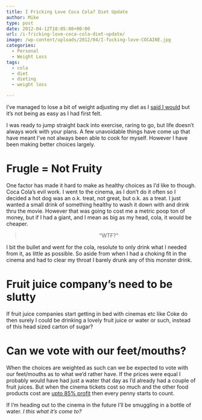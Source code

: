 ```yaml
---
title: I Fricking Love Coca Cola? Diet Update
author: Mike
type: post
date: 2012-04-12T18:05:08+00:00
url: /i-fricking-love-coca-cola-diet-update/
image: /wp-content/uploads/2012/04/I-fucking-love-COCAINE.jpg
categories:
  - Personal
  - Weight Loss
tags:
  - cola
  - diet
  - dieting
  - weight loss

---
```

I&#8217;ve managed to lose a bit of weight adjusting my diet as I [said I would][1] but it&#8217;s not being as easy as I had first felt.

I was ready to jump straight back into exercise, raring to go, but life doesn&#8217;t always work with your plans. A few unavoidable things have come up that have meant I&#8217;ve not always been able to cook for myself. However I have been making better choices largely.

# Frugle = Not Fruity

One factor has made it hard to make as healthy choices as I&#8217;d like to though. Coca Cola&#8217;s evil work. I went to the cinema, as I don&#8217;t do it often so I decided a hot dog was an o.k. treat, not great, but o.k. as a treat. I just wanted a small drink of something healthy to wash it down with and drink thru the movie. However that was going to cost me a metric poop ton of money, but if I had a giant, and I mean as big as my head, cola, it would be cheaper.

> <p style="text-align: center;">
>   &#8220;WTF?&#8221;
> </p>

I bit the bullet and went for the cola, resolute to only drink what I needed from it, as little as possible. So aside from when I had a choking fit in the cinema and had to clear my throat I barely drunk any of this monster drink.

# Fruit juice company&#8217;s need to be slutty

If fruit juice companies start getting in bed with cinemas etc like Coke do then surely I could be drinking a lovely fruit juice or water or such, instead of this head sized carton of sugar?

# Can we vote with our feet/mouths?

When the choices are weighted as such can we be expected to vote with our feet/mouths as to what we&#8217;d rather have. If the prices were equal I probably would have had just a water that day as I&#8217;d already had a couple of fruit juices. But when the cinema tickets cost so much and the other food products cost are <a title="Movie Theaters Make 85% Profit at Concession Stands  Read more: http://moneyland.time.com/2009/12/07/movie-theaters-make-85-profit-at-concession-stands/#ixzz1rqmHwC3W" href="http://moneyland.time.com/2009/12/07/movie-theaters-make-85-profit-at-concession-stands/" target="_blank" rel="noopener">upto 85% profit</a> then every penny starts to count.

If I&#8217;m heading out to the cinema in the future I&#8217;ll be smuggling in a bottle of water. _I this what it&#8217;s come to?_

 [1]: http://mikedixson.com/2012/04/first-wobbly-steps/ "First wobbly steps"